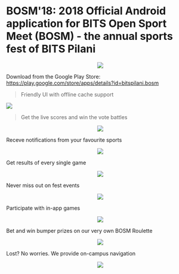 # BOSM'18: 2018 Official Android application for BITS Open Sport Meet (BOSM) - the annual sports fest of BITS Pilani
<p align="center">
  <img src="https://github.com/ayushjhaveri/BOSM/blob/master/app/src/main/res/drawable/BOSM.jpg">
</p>

Download from the Google Play Store: https://play.google.com/store/apps/details?id=bitspilani.bosm

>Friendly UI with offline cache support
<p>
  <img src="https://github.com/ayushjhaveri/BOSM/blob/master/app/src/main/res/drawable/BOSM1.jpg">
</p>

>Get the live scores and win the vote battles
<p align="center">
  <img src="https://github.com/ayushjhaveri/BOSM/blob/master/app/src/main/res/drawable/BOSM2.jpg">
</p>

Receve notifications from your favourite sports
<p align="center">
  <img src="https://github.com/ayushjhaveri/BOSM/blob/master/app/src/main/res/drawable/BOSM3.jpg">
</p>

Get results of every single game
<p align="center">
  <img src="https://github.com/ayushjhaveri/BOSM/blob/master/app/src/main/res/drawable/BOSM4.jpg">
</p>

Never miss out on fest events
<p align="center">
  <img src="https://github.com/ayushjhaveri/BOSM/blob/master/app/src/main/res/drawable/BOSM5.jpg">
</p>

Participate with in-app games
<p align="center">
  <img src="https://github.com/ayushjhaveri/BOSM/blob/master/app/src/main/res/drawable/BOSM6.jpg">
</p>

Bet and win bumper prizes on our very own BOSM Roulette
<p align="center">
  <img src="https://github.com/ayushjhaveri/BOSM/blob/master/app/src/main/res/drawable/BOSM7.jpg">
</p>

Lost? No worries. We provide on-campus navigation
<p align="center">
  <img src="https://github.com/ayushjhaveri/BOSM/blob/master/app/src/main/res/drawable/BOSM8.jpg">
</p>
